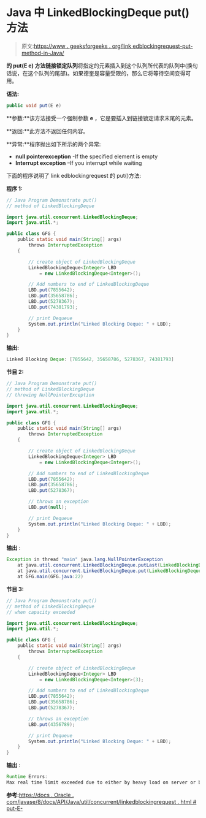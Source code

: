 # Java 中 LinkedBlockingDeque put()方法

> 原文:[https://www . geeksforgeeks . org/link edblockingrequest-put-method-in-Java/](https://www.geeksforgeeks.org/linkedblockingdeque-put-method-in-java/)

**的 **put(E e)** 方法链接锁定队列**将指定的元素插入到这个队列所代表的队列中(换句话说，在这个队列的尾部)。如果德奎是容量受限的，那么它将等待空间变得可用。

**语法:**

```java
public void put(E e)
```

**参数:**该方法接受一个强制参数 **e** ，它是要插入到链接锁定请求末尾的元素。

**返回:**此方法不返回任何内容。

**异常:**程序抛出如下所示的两个异常:

*   **null pointerexception** -If the specified element is empty
*   **Interrupt exception** –If you interrupt while waiting

下面的程序说明了 link edblockingrequest 的 put()方法:

**程序 1:**

```java
// Java Program Demonstrate put()
// method of LinkedBlockingDeque

import java.util.concurrent.LinkedBlockingDeque;
import java.util.*;

public class GFG {
    public static void main(String[] args)
        throws InterruptedException
    {

        // create object of LinkedBlockingDeque
        LinkedBlockingDeque<Integer> LBD
            = new LinkedBlockingDeque<Integer>();

        // Add numbers to end of LinkedBlockingDeque
        LBD.put(7855642);
        LBD.put(35658786);
        LBD.put(5278367);
        LBD.put(74381793);

        // print Dequeue
        System.out.println("Linked Blocking Deque: " + LBD);
    }
}
```

**输出:**

```java
Linked Blocking Deque: [7855642, 35658786, 5278367, 74381793]

```

**节目 2:**

```java
// Java Program Demonstrate put()
// method of LinkedBlockingDeque
// throwing NullPointerException

import java.util.concurrent.LinkedBlockingDeque;
import java.util.*;

public class GFG {
    public static void main(String[] args)
        throws InterruptedException
    {

        // create object of LinkedBlockingDeque
        LinkedBlockingDeque<Integer> LBD
            = new LinkedBlockingDeque<Integer>();

        // Add numbers to end of LinkedBlockingDeque
        LBD.put(7855642);
        LBD.put(35658786);
        LBD.put(5278367);

        // throws an exception
        LBD.put(null);

        // print Dequeue
        System.out.println("Linked Blocking Deque: " + LBD);
    }
}
```

**输出** :

```java
Exception in thread "main" java.lang.NullPointerException
    at java.util.concurrent.LinkedBlockingDeque.putLast(LinkedBlockingDeque.java:390)
    at java.util.concurrent.LinkedBlockingDeque.put(LinkedBlockingDeque.java:649)
    at GFG.main(GFG.java:22)

```

**节目 3:**

```java
// Java Program Demonstrate put()
// method of LinkedBlockingDeque
// when capacity exceeded

import java.util.concurrent.LinkedBlockingDeque;
import java.util.*;

public class GFG {
    public static void main(String[] args)
        throws InterruptedException
    {

        // create object of LinkedBlockingDeque
        LinkedBlockingDeque<Integer> LBD
            = new LinkedBlockingDeque<Integer>(3);

        // Add numbers to end of LinkedBlockingDeque
        LBD.put(7855642);
        LBD.put(35658786);
        LBD.put(5278367);

        // throws an exception
        LBD.put(4356789);

        // print Dequeue
        System.out.println("Linked Blocking Deque: " + LBD);
    }
}
```

**输出** :

```java
Runtime Errors:
Max real time limit exceeded due to either by heavy load on server or by using sleep function

```

**参考:**[https://docs . Oracle . com/javase/8/docs/API/Java/util/concurrent/linkedblockingrequest . html # put-E-](https://docs.oracle.com/javase/8/docs/api/java/util/concurrent/LinkedBlockingDeque.html#put-E-)